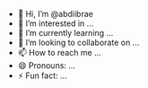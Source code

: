 - 👋 Hi, I’m @abdiibrae
- 👀 I’m interested in ...
- 🌱 I’m currently learning ...
- 💞️ I’m looking to collaborate on ...
- 📫 How to reach me ...
- 😄 Pronouns: ...
- ⚡ Fun fact: ...

<!---
abdiibrae/abdiibrae is a ✨ special ✨ repository because its `README.md` (this file) appears on your GitHub profile.
You can click the Preview link to take a look at your changes.
--->
